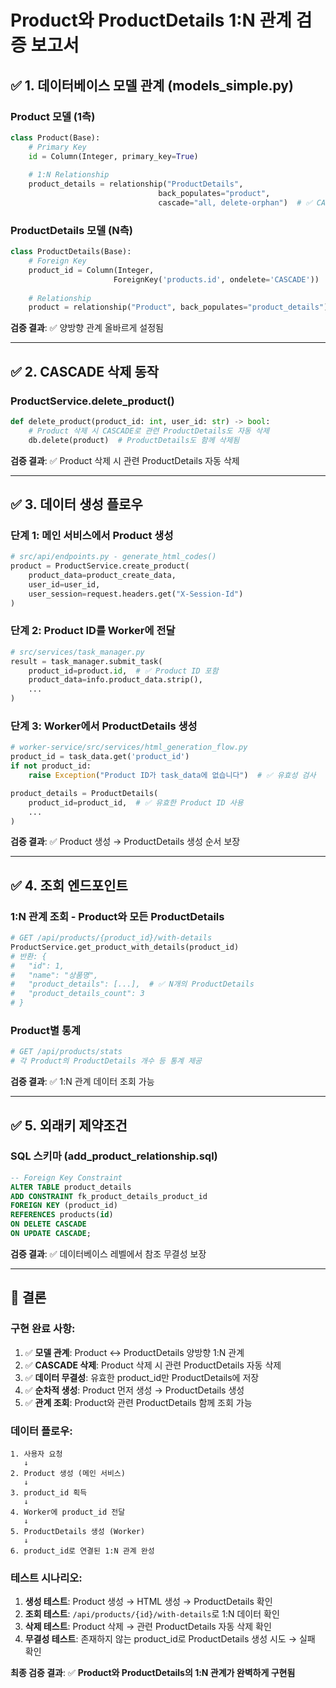 # Product와 ProductDetails 1:N 관계 검증 보고서

## ✅ 1. 데이터베이스 모델 관계 (models_simple.py)

### Product 모델 (1측)
```python
class Product(Base):
    # Primary Key
    id = Column(Integer, primary_key=True)
    
    # 1:N Relationship
    product_details = relationship("ProductDetails", 
                                 back_populates="product", 
                                 cascade="all, delete-orphan")  # ✅ CASCADE 삭제 설정
```

### ProductDetails 모델 (N측)
```python
class ProductDetails(Base):
    # Foreign Key
    product_id = Column(Integer, 
                       ForeignKey('products.id', ondelete='CASCADE'))  # ✅ CASCADE 설정
    
    # Relationship
    product = relationship("Product", back_populates="product_details")
```

**검증 결과**: ✅ 양방향 관계 올바르게 설정됨

---

## ✅ 2. CASCADE 삭제 동작

### ProductService.delete_product()
```python
def delete_product(product_id: int, user_id: str) -> bool:
    # Product 삭제 시 CASCADE로 관련 ProductDetails도 자동 삭제
    db.delete(product)  # ProductDetails도 함께 삭제됨
```

**검증 결과**: ✅ Product 삭제 시 관련 ProductDetails 자동 삭제

---

## ✅ 3. 데이터 생성 플로우

### 단계 1: 메인 서비스에서 Product 생성
```python
# src/api/endpoints.py - generate_html_codes()
product = ProductService.create_product(
    product_data=product_create_data,
    user_id=user_id,
    user_session=request.headers.get("X-Session-Id")
)
```

### 단계 2: Product ID를 Worker에 전달
```python
# src/services/task_manager.py
result = task_manager.submit_task(
    product_id=product.id,  # ✅ Product ID 포함
    product_data=info.product_data.strip(),
    ...
)
```

### 단계 3: Worker에서 ProductDetails 생성
```python
# worker-service/src/services/html_generation_flow.py
product_id = task_data.get('product_id')
if not product_id:
    raise Exception("Product ID가 task_data에 없습니다")  # ✅ 유효성 검사

product_details = ProductDetails(
    product_id=product_id,  # ✅ 유효한 Product ID 사용
    ...
)
```

**검증 결과**: ✅ Product 생성 → ProductDetails 생성 순서 보장

---

## ✅ 4. 조회 엔드포인트

### 1:N 관계 조회 - Product와 모든 ProductDetails
```python
# GET /api/products/{product_id}/with-details
ProductService.get_product_with_details(product_id)
# 반환: {
#   "id": 1,
#   "name": "상품명",
#   "product_details": [...],  # ✅ N개의 ProductDetails
#   "product_details_count": 3
# }
```

### Product별 통계
```python
# GET /api/products/stats
# 각 Product의 ProductDetails 개수 등 통계 제공
```

**검증 결과**: ✅ 1:N 관계 데이터 조회 가능

---

## ✅ 5. 외래키 제약조건

### SQL 스키마 (add_product_relationship.sql)
```sql
-- Foreign Key Constraint
ALTER TABLE product_details 
ADD CONSTRAINT fk_product_details_product_id 
FOREIGN KEY (product_id) 
REFERENCES products(id) 
ON DELETE CASCADE 
ON UPDATE CASCADE;
```

**검증 결과**: ✅ 데이터베이스 레벨에서 참조 무결성 보장

---

## 🎯 결론

### 구현 완료 사항:
1. ✅ **모델 관계**: Product ↔ ProductDetails 양방향 1:N 관계
2. ✅ **CASCADE 삭제**: Product 삭제 시 관련 ProductDetails 자동 삭제
3. ✅ **데이터 무결성**: 유효한 product_id만 ProductDetails에 저장
4. ✅ **순차적 생성**: Product 먼저 생성 → ProductDetails 생성
5. ✅ **관계 조회**: Product와 관련 ProductDetails 함께 조회 가능

### 데이터 플로우:
```
1. 사용자 요청
   ↓
2. Product 생성 (메인 서비스)
   ↓
3. product_id 획득
   ↓
4. Worker에 product_id 전달
   ↓
5. ProductDetails 생성 (Worker)
   ↓
6. product_id로 연결된 1:N 관계 완성
```

### 테스트 시나리오:
1. **생성 테스트**: Product 생성 → HTML 생성 → ProductDetails 확인
2. **조회 테스트**: `/api/products/{id}/with-details`로 1:N 데이터 확인
3. **삭제 테스트**: Product 삭제 → 관련 ProductDetails 자동 삭제 확인
4. **무결성 테스트**: 존재하지 않는 product_id로 ProductDetails 생성 시도 → 실패 확인

**최종 검증 결과**: ✅ **Product와 ProductDetails의 1:N 관계가 완벽하게 구현됨**